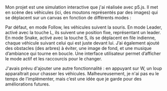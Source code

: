 Mon projet est une simulation interactive que j'ai réalisée avec p5.js. Il met en scène des véhicules (ici, des moutons représentés par des images) qui se déplacent sur un canvas en fonction de différents modes :

Par défaut, en mode Follow, les véhicules suivent la souris.
En mode Leader, activé avec la touche L, ils suivent une position fixe, représentant un leader.
En mode Snake, activé avec la touche S, ils se déplacent en file indienne, chaque véhicule suivant celui qui est juste devant lui.
J’ai également ajouté des obstacles (des arbres) à éviter, une image de fond, et une musique d’ambiance qui tourne en boucle. Une interface utilisateur permet d’afficher le mode actif et les raccourcis pour le changer.

J'avais prévu d'ajouter une autre fonctionnalité : en appuyant sur W, un loup apparaîtrait pour chasser les véhicules. Malheureusement, je n'ai pas eu le temps de l’implémenter, mais c’est une idée que je garde pour des améliorations futures. 

